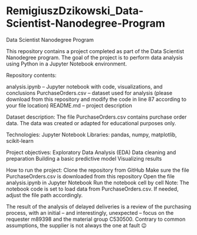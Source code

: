# RemigiuszDzikowski_Data-Scientist-Nanodegree-Program
Data Scientist Nanodegree Program

This repository contains a project completed as part of the Data Scientist Nanodegree program. The goal of the project is to perform data analysis using Python in a Jupyter Notebook environment.

Repository contents:

analysis.ipynb – Jupyter notebook with code, visualizations, and conclusions
PurchaseOrders.csv – dataset used for analysis (please download from this repository and modify the code in line 87 according to your file location)
README.md – project description

Dataset description:
The file PurchaseOrders.csv contains purchase order data.
The data was created or adapted for educational purposes only.

Technologies:
Jupyter Notebook
Libraries: pandas, numpy, matplotlib, scikit-learn

Project objectives:
Exploratory Data Analysis (EDA)
Data cleaning and preparation
Building a basic predictive model
Visualizing results

How to run the project:
Clone the repository from GitHub
Make sure the file PurchaseOrders.csv is downloaded from this repository
Open the file analysis.ipynb in Jupyter Notebook
Run the notebook cell by cell
Note: The notebook code is set to load data from PurchaseOrders.csv. If needed, adjust the file path accordingly.

The result of the analysis of delayed deliveries is a review of the purchasing process, with an initial – and interestingly, unexpected – focus on the requester m89398 and the material group C530500. Contrary to common assumptions, the supplier is not always the one at fault 😉